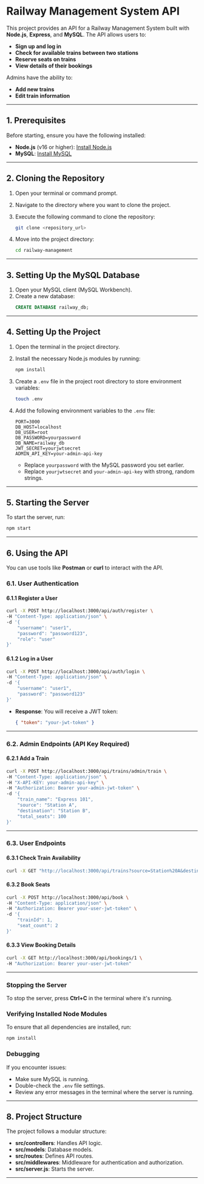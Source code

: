 # Railway Management System API

This project provides an API for a Railway Management System built with **Node.js**, **Express**, and **MySQL**. The API allows users to:
- **Sign up and log in**
- **Check for available trains between two stations**
- **Reserve seats on trains**
- **View details of their bookings**

Admins have the ability to:
- **Add new trains**
- **Edit train information**

---

## **1. Prerequisites**

Before starting, ensure you have the following installed:
- **Node.js** (v16 or higher): [Install Node.js](https://nodejs.org)
- **MySQL**: [Install MySQL](https://dev.mysql.com/downloads/installer/)


---

## **2. Cloning the Repository**

1. Open your terminal or command prompt.
2. Navigate to the directory where you want to clone the project.
3. Execute the following command to clone the repository:
   ```bash
   git clone <repository_url>
   ```

4. Move into the project directory:
   ```bash
   cd railway-management
   ```

---

## **3. Setting Up the MySQL Database**

1. Open your MySQL client (MySQL Workbench).
2. Create a new database:
   ```sql
   CREATE DATABASE railway_db;
   ```

---

## **4. Setting Up the Project**

1. Open the terminal in the project directory.
2. Install the necessary Node.js modules by running:
   ```bash
   npm install
   ```

3. Create a `.env` file in the project root directory to store environment variables:
   ```bash
   touch .env
   ```

4. Add the following environment variables to the `.env` file:
   ```plaintext
   PORT=3000
   DB_HOST=localhost
   DB_USER=root
   DB_PASSWORD=yourpassword
   DB_NAME=railway_db
   JWT_SECRET=yourjwtsecret
   ADMIN_API_KEY=your-admin-api-key
   ```
   - Replace `yourpassword` with the MySQL password you set earlier.
   - Replace `yourjwtsecret` and `your-admin-api-key` with strong, random strings.

---

## **5. Starting the Server**

To start the server, run:
```bash
npm start
```

---

## **6. Using the API**

You can use tools like **Postman** or **curl** to interact with the API.

### **6.1. User Authentication**

#### **6.1.1 Register a User**
```bash
curl -X POST http://localhost:3000/api/auth/register \
-H "Content-Type: application/json" \
-d '{
    "username": "user1",
    "password": "password123",
    "role": "user"
}'
```

#### **6.1.2 Log in a User**
```bash
curl -X POST http://localhost:3000/api/auth/login \
-H "Content-Type: application/json" \
-d '{
    "username": "user1",
    "password": "password123"
}'
```
- **Response**: You will receive a JWT token:
  ```json
  { "token": "your-jwt-token" }
  ```

---

### **6.2. Admin Endpoints (API Key Required)**

#### **6.2.1 Add a Train**
```bash
curl -X POST http://localhost:3000/api/trains/admin/train \
-H "Content-Type: application/json" \
-H "X-API-KEY: your-admin-api-key" \
-H "Authorization: Bearer your-admin-jwt-token" \
-d '{
    "train_name": "Express 101",
    "source": "Station A",
    "destination": "Station B",
    "total_seats": 100
}'
```

---

### **6.3. User Endpoints**

#### **6.3.1 Check Train Availability**
```bash
curl -X GET "http://localhost:3000/api/trains?source=Station%20A&destination=Station%20B"
```

#### **6.3.2 Book Seats**
```bash
curl -X POST http://localhost:3000/api/book \
-H "Content-Type: application/json" \
-H "Authorization: Bearer your-user-jwt-token" \
-d '{
    "trainId": 1,
    "seat_count": 2
}'
```

#### **6.3.3 View Booking Details**
```bash
curl -X GET http://localhost:3000/api/bookings/1 \
-H "Authorization: Bearer your-user-jwt-token"
```

---

### **Stopping the Server**
To stop the server, press **Ctrl+C** in the terminal where it's running.

### **Verifying Installed Node Modules**
To ensure that all dependencies are installed, run:
```bash
npm install
```

### **Debugging**
If you encounter issues:
- Make sure MySQL is running.
- Double-check the `.env` file settings.
- Review any error messages in the terminal where the server is running.

---

## **8. Project Structure**

The project follows a modular structure:
- **src/controllers**: Handles API logic.
- **src/models**: Database models.
- **src/routes**: Defines API routes.
- **src/middlewares**: Middleware for authentication and authorization.
- **src/server.js**: Starts the server.

---
